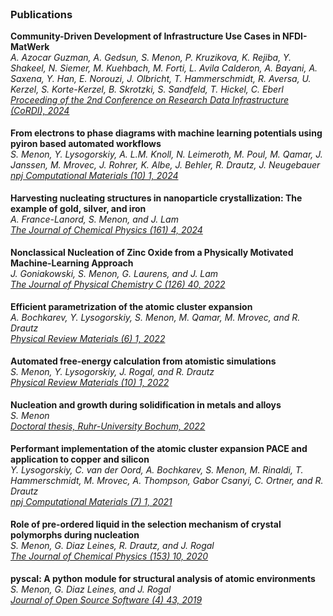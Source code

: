
# ‎

<style type="text/css">
p {
   margin: 2px 0;
}
</style>

### Publications

**Community-Driven Development of Infrastructure Use Cases in NFDI-MatWerk**  
_A. Azocar Guzman, A. Gedsun, S. Menon, P. Kruzikova, K. Rejiba, Y. Shakeel, N. Siemer, M. Kuehbach, M. Forti, L. Avila Calderon, A. Bayani, A. Saxena, Y. Han, E. Norouzi, J. Olbricht, T. Hammerschmidt, R. Aversa, U. Kerzel, S. Korte-Kerzel, B. Skrotzki, S. Sandfeld, T. Hickel, C. Eberl_  
_[Proceeding of the 2nd Conference on Research Data Infrastructure (CoRDI), 2024](https://doi.org/10.5281/zenodo.16736133)_ <br><br>

**From electrons to phase diagrams with machine learning potentials using pyiron based automated workflows**  
_S. Menon, Y. Lysogorskiy, A. L.M. Knoll, N. Leimeroth, M. Poul, M. Qamar, J. Janssen, M. Mrovec, J. Rohrer, K. Albe, J. Behler, R. Drautz, J. Neugebauer_  
_[npj Computational Materials (10) 1, 2024](https://doi.org/10.1038/s41524-024-01441-0)_ <br><br>

**Harvesting nucleating structures in nanoparticle crystallization: The example of gold, silver, and iron**  
_A. France-Lanord, S. Menon, and J. Lam_  
_[The Journal of Chemical Physics (161) 4, 2024](https://doi.org/10.1063/5.0200850)_ <br><br>

**Nonclassical Nucleation of Zinc Oxide from a Physically Motivated Machine-Learning Approach**  
_J. Goniakowski, S. Menon, G. Laurens, and J. Lam_  
_[The Journal of Physical Chemistry C (126) 40, 2022](https://doi.org/10.1021/acs.jpcc.2c06341)_ <br><br>


**Efficient parametrization of the atomic cluster expansion**  
_A. Bochkarev, Y. Lysogorskiy, S. Menon, M. Qamar, M. Mrovec, and R. Drautz_  
_[Physical Review Materials (6) 1, 2022](https://doi.org/10.1103/physrevmaterials.6.013804)_ <br><br>


**Automated free-energy calculation from atomistic simulations**  
_S. Menon, Y. Lysogorskiy, J. Rogal, and R. Drautz_  
_[Physical Review Materials (10) 1, 2022](https://doi.org/10.1103/physrevmaterials.5.103801)_ <br><br>


**Nucleation and growth during solidification in metals and alloys**  
_S. Menon_  
_[Doctoral thesis, Ruhr-University Bochum, 2022](https://doi.org/10.13154/294-8488)_ <br><br>


**Performant implementation of the atomic cluster expansion PACE and application to copper and silicon**  
_Y. Lysogorskiy, C. van der Oord, A. Bochkarev, S. Menon, M. Rinaldi, T. Hammerschmidt, M. Mrovec, A. Thompson, Gabor Csanyi, C. Ortner, and R. Drautz_  
_[npj Computational Materials (7) 1, 2021](https://doi.org/10.1038/s41524-021-00559-9)_ <br><br>


**Role of pre-ordered liquid in the selection mechanism of crystal polymorphs during nucleation**  
_S. Menon, G. Diaz Leines, R. Drautz, and J. Rogal_  
_[The Journal of Chemical Physics (153) 10, 2020](https://doi.org/10.1063/5.0017575)_ <br><br>


**pyscal: A python module for structural analysis of atomic environments**  
_S. Menon, G. Diaz Leines, and J. Rogal_  
_[Journal of Open Source Software (4) 43, 2019](https://doi.org/10.21105/joss.01824)_ <br><br>




